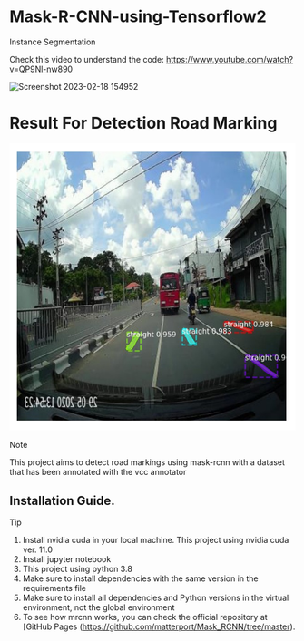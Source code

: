 # Mask-R-CNN-using-Tensorflow2
Instance Segmentation

Check this video to understand the code: https://www.youtube.com/watch?v=QP9Nl-nw890

![Screenshot 2023-02-18 154952](https://user-images.githubusercontent.com/60029146/219943863-63467d85-db8e-40f8-b712-a31ed89717fb.jpg)

# Result For Detection Road Marking
![Screenshot](https://github.com/FrogyPogy/Mask-RCNN/blob/main/result.jpg)

> [!NOTE]
> This project aims to detect road markings using mask-rcnn with a dataset that has been annotated with the vcc annotator

## Installation Guide.
> [!TIP]
> 1. Install nvidia cuda in your local machine. This project using nvidia cuda ver. 11.0
> 2. Install jupyter notebook
> 3. This project using python 3.8
> 4. Make sure to install dependencies with the same version in the requirements file
> 5. Make sure to install all dependencies and Python versions in the virtual environment, not the global environment
> 6. To see how mrcnn works, you can check the official repository at [GitHub Pages (https://github.com/matterport/Mask_RCNN/tree/master).



